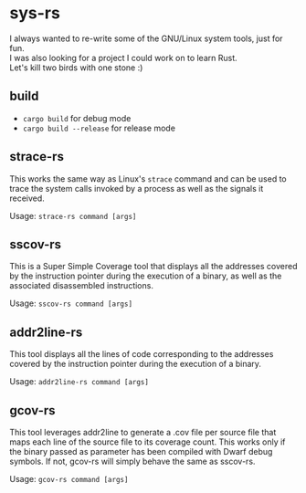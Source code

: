 # sys-rs

I always wanted to re-write some of the GNU/Linux system tools, just for fun.  
I was also looking for a project I could work on to learn Rust.  
Let's kill two birds with one stone :)  

## build

* `cargo build` for debug mode  
* `cargo build --release` for release mode  

## strace-rs

This works the same way as Linux's `strace` command and can be used to trace
the system calls invoked by a process as well as the signals it received.  

Usage: `strace-rs command [args]`  

## sscov-rs

This is a Super Simple Coverage tool that displays all the addresses covered
by the instruction pointer during the execution of a binary, as well as the
associated disassembled instructions.

Usage: `sscov-rs command [args]`  

## addr2line-rs

This tool displays all the lines of code corresponding to the addresses covered
by the instruction pointer during the execution of a binary.

Usage: `addr2line-rs command [args]`

## gcov-rs

This tool leverages addr2line to generate a .cov file per source file that maps
each line of the source file to its coverage count.
This works only if the binary passed as parameter has been compiled with Dwarf debug
symbols. If not, gcov-rs will simply behave the same as sscov-rs.

Usage: `gcov-rs command [args]`

